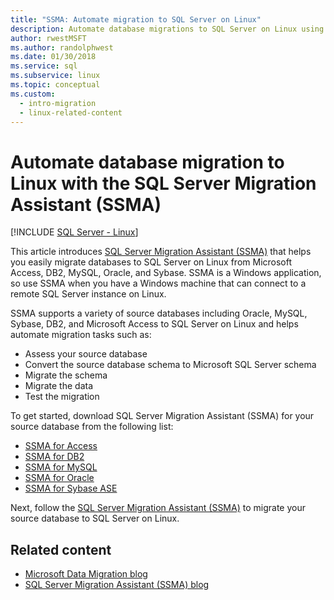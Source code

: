 ```yaml
---
title: "SSMA: Automate migration to SQL Server on Linux"
description: Automate database migrations to SQL Server on Linux using SQL Server Migration Assistant (SSMA) for Microsoft Access, DB2, MySQL, Oracle and Sybase.
author: rwestMSFT
ms.author: randolphwest
ms.date: 01/30/2018
ms.service: sql
ms.subservice: linux
ms.topic: conceptual
ms.custom:
  - intro-migration
  - linux-related-content
---
```

# Automate database migration to Linux with the SQL Server Migration Assistant (SSMA)

[!INCLUDE [SQL Server - Linux](../includes/applies-to-version/sql-linux.md)]

This article introduces [SQL Server Migration Assistant (SSMA)](../ssma/sql-server-migration-assistant.md) that helps you easily migrate databases to SQL Server on Linux from Microsoft Access, DB2, MySQL, Oracle, and Sybase. SSMA is a Windows application, so use SSMA when you have a Windows machine that can connect to a remote SQL Server instance on Linux. 

SSMA supports a variety of source databases including Oracle, MySQL, Sybase, DB2, and Microsoft Access to SQL Server on Linux and helps automate migration tasks such as:

- Assess your source database
- Convert the source database schema to Microsoft SQL Server schema
- Migrate the schema
- Migrate the data
- Test the migration

To get started, download SQL Server Migration Assistant (SSMA) for your source database from the following list:
- [SSMA for Access](https://aka.ms/ssmaforaccess)
- [SSMA for DB2](https://aka.ms/ssmafordb2)
- [SSMA for MySQL](https://aka.ms/ssmaformysql) 
- [SSMA for Oracle](https://aka.ms/ssmafororacle)
- [SSMA for Sybase ASE](https://aka.ms/ssmaforsybase) 

Next, follow the [SQL Server Migration Assistant (SSMA)](../ssma/sql-server-migration-assistant.md) to migrate your source database to SQL Server on Linux.

## Related content

- [Microsoft Data Migration blog](https://blogs.msdn.microsoft.com/datamigration)
- [SQL Server Migration Assistant (SSMA) blog](/archive/blogs/ssma/)
